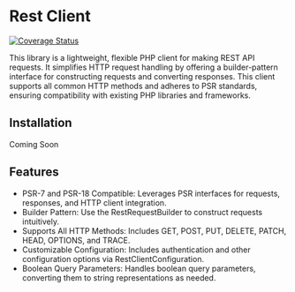 # Rest Client
[![Coverage Status](https://coveralls.io/repos/github/REST-PHP/Client/badge.svg?branch=main)](https://coveralls.io/github/REST-PHP/Client?branch=main)

This library is a lightweight, flexible PHP client for making REST API requests. It simplifies HTTP request handling by offering a builder-pattern interface for constructing requests and converting responses. This client supports all common HTTP methods and adheres to PSR standards, ensuring compatibility with existing PHP libraries and frameworks.

## Installation
Coming Soon

## Features
- PSR-7 and PSR-18 Compatible: Leverages PSR interfaces for requests, responses, and HTTP client integration.
- Builder Pattern: Use the RestRequestBuilder to construct requests intuitively.
- Supports All HTTP Methods: Includes GET, POST, PUT, DELETE, PATCH, HEAD, OPTIONS, and TRACE.
- Customizable Configuration: Includes authentication and other configuration options via RestClientConfiguration.
- Boolean Query Parameters: Handles boolean query parameters, converting them to string representations as needed.
